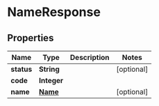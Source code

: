 
# NameResponse

## Properties
Name | Type | Description | Notes
------------ | ------------- | ------------- | -------------
**status** | **String** |  |  [optional]
**code** | **Integer** |  | 
**name** | [**Name**](Name.md) |  |  [optional]




